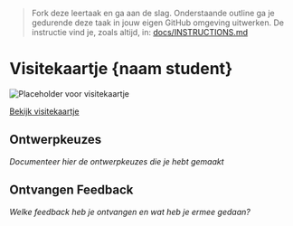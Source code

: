 > Fork deze leertaak en ga aan de slag. Onderstaande outline ga je gedurende deze taak in jouw eigen GitHub omgeving uitwerken. De instructie vind je, zoals altijd, in: [docs/INSTRUCTIONS.md](docs/INSTRUCTIONS.md)
# Visitekaartje {naam student} 

<!-- Add a link to your live demo in Github Pages 🌐-->
![Placeholder voor visitekaartje](https://via.placeholder.com/900x600 "Visitekaartje")  
<!-- Add a nice poster image here when the task is completed, showing off your shiny frontend 📸 -->
[Bekijk visitekaartje]()

## Ontwerpkeuzes
*Documenteer hier de ontwerpkeuzes die je hebt gemaakt*

## Ontvangen Feedback
*Welke feedback heb je ontvangen en wat heb je ermee gedaan?*


